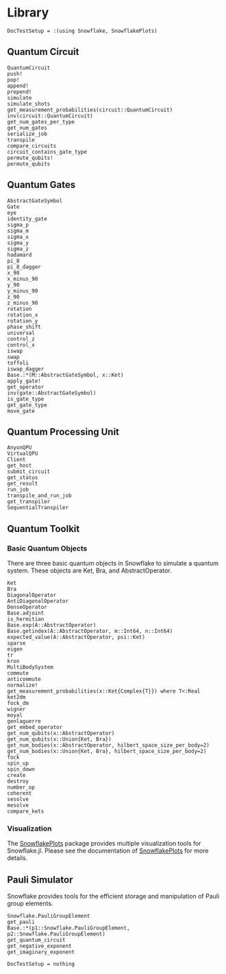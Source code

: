 # Library

```@meta
DocTestSetup = :(using Snowflake, SnowflakePlots)
```


## Quantum Circuit
```@docs
QuantumCircuit
push!
pop!
append!
prepend!
simulate
simulate_shots
get_measurement_probabilities(circuit::QuantumCircuit)
inv(circuit::QuantumCircuit)
get_num_gates_per_type
get_num_gates
serialize_job
transpile
compare_circuits
circuit_contains_gate_type
permute_qubits!
permute_qubits
```

## Quantum Gates
```@docs
AbstractGateSymbol
Gate
eye
identity_gate
sigma_p
sigma_m
sigma_x
sigma_y
sigma_z
hadamard
pi_8
pi_8_dagger
x_90
x_minus_90
y_90
y_minus_90
z_90
z_minus_90
rotation
rotation_x
rotation_y
phase_shift
universal
control_z
control_x
iswap
swap
toffoli
iswap_dagger
Base.:*(M::AbstractGateSymbol, x::Ket)
apply_gate!
get_operator
inv(gate::AbstractGateSymbol)
is_gate_type
get_gate_type
move_gate
```

## Quantum Processing Unit
```@docs
AnyonQPU
VirtualQPU
Client
get_host
submit_circuit
get_status
get_result
run_job
transpile_and_run_job
get_transpiler
SequentialTranspiler
```

## Quantum Toolkit

### Basic Quantum Objects

There are three basic quantum objects in Snowflake to simulate a quantum system. These objects are Ket, Bra, and AbstractOperator.

```@docs
Ket
Bra
DiagonalOperator
AntiDiagonalOperator
DenseOperator
Base.adjoint
is_hermitian
Base.exp(A::AbstractOperator)
Base.getindex(A::AbstractOperator, m::Int64, n::Int64)
expected_value(A::AbstractOperator, psi::Ket)
sparse
eigen
tr
kron
MultiBodySystem
commute
anticommute
normalize!
get_measurement_probabilities(x::Ket{Complex{T}}) where T<:Real
ket2dm
fock_dm
wigner
moyal
genlaguerre
get_embed_operator
get_num_qubits(x::AbstractOperator)
get_num_qubits(x::Union{Ket, Bra})
get_num_bodies(x::AbstractOperator, hilbert_space_size_per_body=2)
get_num_bodies(x::Union{Ket, Bra}, hilbert_space_size_per_body=2)
fock
spin_up
spin_down
create
destroy
number_op
coherent
sesolve
mesolve
compare_kets
```

### Visualization

The [SnowflakePlots](https://github.com/anyonlabs/SnowflakePlots.jl) package provides multiple visualization tools for Snowflake.jl. Please see the documentation of [SnowflakePlots](https://github.com/anyonlabs/SnowflakePlots.jl) for more details. 

## Pauli Simulator
Snowflake provides tools for the efficient storage and manipulation of Pauli group elements.

```@docs
Snowflake.PauliGroupElement
get_pauli
Base.:*(p1::Snowflake.PauliGroupElement, p2::Snowflake.PauliGroupElement)
get_quantum_circuit
get_negative_exponent
get_imaginary_exponent
```


```@meta
DocTestSetup = nothing
```
